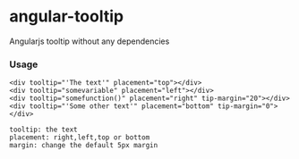 angular-tooltip
===============

Angularjs tooltip without any dependencies


### Usage

    <div tooltip="'The text'" placement="top"></div>
    <div tooltip="somevariable" placement="left"></div>
    <div tooltip="somefunction()" placement="right" tip-margin="20"></div>
    <div tooltip="'Some other text'" placement="bottom" tip-margin="0"></div>
	
	tooltip: the text
	placement: right,left,top or bottom
	margin: change the default 5px margin